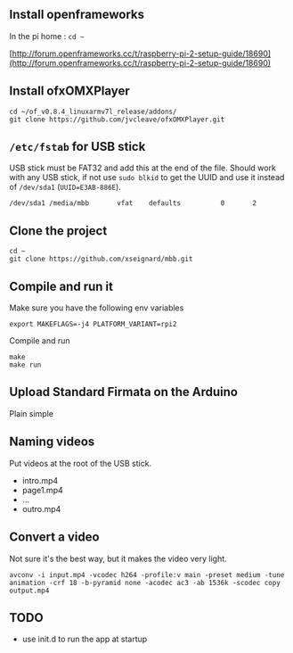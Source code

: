 ## Install openframeworks

In the pi home : `cd ~`

[http://forum.openframeworks.cc/t/raspberry-pi-2-setup-guide/18690](http://forum.openframeworks.cc/t/raspberry-pi-2-setup-guide/18690)

## Install ofxOMXPlayer

```
cd ~/of_v0.8.4_linuxarmv7l_release/addons/
git clone https://github.com/jvcleave/ofxOMXPlayer.git
```

## `/etc/fstab` for USB stick

USB stick must be FAT32 and add this at the end of the file.
Should work with any USB stick, if not use `sudo blkid` to get the UUID and use it instead of `/dev/sda1` (`UUID=E3AB-886E`).

```
/dev/sda1 /media/mbb       vfat    defaults          0       2
```

## Clone the project

```
cd ~
git clone https://github.com/xseignard/mbb.git
```

## Compile and run it

Make sure you have the following env variables

```
export MAKEFLAGS=-j4 PLATFORM_VARIANT=rpi2
```

Compile and run

```
make
make run
```

## Upload Standard Firmata on the Arduino

Plain simple

## Naming videos

Put videos at the root of the USB stick.

- intro.mp4
- page1.mp4
- ...
- outro.mp4

## Convert a video

Not sure it's the best way, but it makes the video very light.

```
avconv -i input.mp4 -vcodec h264 -profile:v main -preset medium -tune animation -crf 18 -b-pyramid none -acodec ac3 -ab 1536k -scodec copy output.mp4
```

## TODO

- use init.d to run the app at startup
